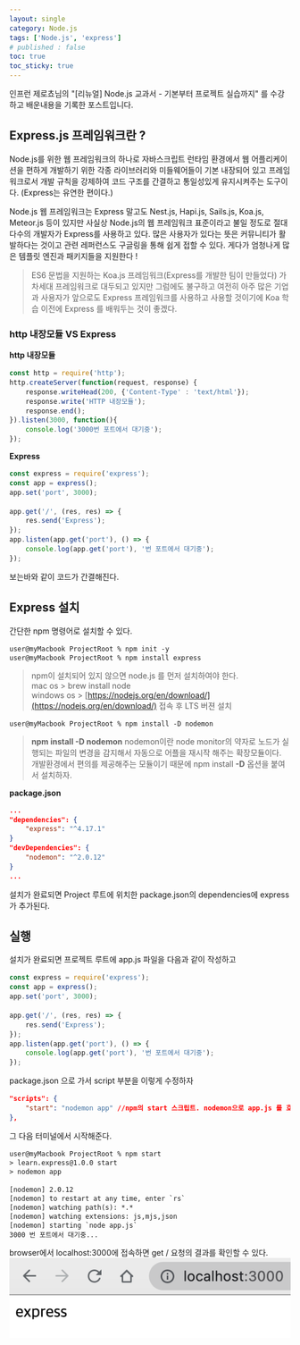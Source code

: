 ```yaml
---
layout: single
category: Node.js
tags: ['Node.js', 'express']
# published : false
toc: true
toc_sticky: true
---
```



인프런 제로쵸님의 "[리뉴얼] Node.js 교과서 - 기본부터 프로젝트 실습까지" 를 수강하고 배운내용을 기록한 포스트입니다.

## Express.js 프레임워크란 ? 
Node.js를 위한 웹 프레임워크의 하나로
자바스크립트 런타임 환경에서 웹 어플리케이션을 편하게 개발하기 위한 각종 라이브러리와 미들웨어들이 기본 내장되어 있고
프레임워크로서 개발 규칙을 강제하여 코드 구조를 간결하고 통일성있게 유지시켜주는 도구이다. (Express는 유연한 편이다.)

Node.js 웹 프레임워크는 Express 말고도 Nest.js, Hapi.js, Sails.js, Koa.js, Meteor.js 등이 있지만
사실상 Node.js의 웹 프레임워크 표준이라고 불일 정도로 절대 다수의 개발자가 Express를 사용하고 있다. 
많은 사용자가 있다는 뜻은 커뮤니티가 활발하다는 것이고 관련 레퍼런스도 구글링을 통해 쉽게 접할 수 있다.
게다가 엄청나게 많은 템플릿 엔진과 패키지들을 지원한다 ! 

> ES6 문법을 지원하는 Koa.js 프레임워크(Express를 개발한 팀이 만들었다) 가 차세대 프레임워크로 대두되고 있지만
그럼에도 불구하고 여전히 아주 많은 기업과 사용자가 앞으로도 Express 프레임워크를 사용하고 사용할 것이기에 Koa 학습 이전에 Express 를 배워두는 것이 좋겠다.

### http 내장모듈 VS Express 
**http 내장모듈**
```js
const http = require('http');
http.createServer(function(request, response) {
	response.writeHead(200, {'Content-Type' : 'text/html'});
	response.write('HTTP 내장모듈');
	response.end();
}).listen(3000, function(){
	console.log('3000번 포트에서 대기중');
});
```

**Express** 
```js
const express = require('express'); 
const app = express();
app.set('port', 3000);

app.get('/', (res, res) => {
	res.send('Express');
});
app.listen(app.get('port'), () => { 
	console.log(app.get('port'), '번 포트에서 대기중');
});
```
보는바와 같이 코드가 간결해진다.

## Express 설치
간단한 npm 명령어로 설치할 수 있다. 
```terminal
user@myMacbook ProjectRoot % npm init -y 
user@myMacbook ProjectRoot % npm install express
```
> npm이 설치되어 있지 않으면 node.js 를 먼저 설치하여야 한다.   
> mac os > brew install node  
> windows os > [https://nodejs.org/en/download/](https://nodejs.org/en/download/) 접속 후 LTS 버젼 설치  




```terminal
user@myMacbook ProjectRoot % npm install -D nodemon
```
> **npm install -D nodemon**
> nodemon이란 node monitor의 약자로 노드가 실행되는 파일의 변경을 감지해서 자동으로 어플을 재시작 해주는 확장모듈이다.  
> 개발환경에서 편의를 제공해주는 모듈이기 때문에 npm install **-D** 옵션을 붙여서 설치하자. 



**package.json**
```json
...
"dependencies": {              
	"express": "^4.17.1"
}
"devDependencies": {
	"nodemon": "^2.0.12"
}
...
```
설치가 완료되면 Project 루트에 위치한 package.json의 dependencies에 express 가 추가된다.
## 실행
설치가 완료되면 프로젝트 루트에 app.js 파일을 다음과 같이 작성하고 
```js
const express = require('express'); 
const app = express();
app.set('port', 3000);

app.get('/', (res, res) => {
	res.send('Express');
});
app.listen(app.get('port'), () => { 
	console.log(app.get('port'), '번 포트에서 대기중');
});
```
package.json 으로 가서 script 부분을 이렇게 수정하자
```json
"scripts": {
	"start": "nodemon app" //npm의 start 스크립트. nodemon으로 app.js 를 호출할 것이다.
},
```

그 다음 터미널에서 시작해준다. 
```terminal
user@myMacbook ProjectRoot % npm start
> learn.express@1.0.0 start
> nodemon app

[nodemon] 2.0.12
[nodemon] to restart at any time, enter `rs`
[nodemon] watching path(s): *.*
[nodemon] watching extensions: js,mjs,json
[nodemon] starting `node app.js`
3000 번 포트에서 대기중...
```
browser에서 localhost:3000에 접속하면 get / 요청의 결과를 확인할 수 있다. 
![2021-08-27_screenshot1.png](/img/2021-08-27_screenshot1.png "express 접속")

